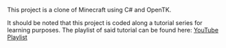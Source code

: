 This project is a clone of Minecraft using C# and OpenTK.

It should be noted that this project is coded along a tutorial series for learning purposes. The playlist of said tutorial can be found here: [YouTube Playlist](https://www.youtube.com/playlist?list=PLvN4CrYN-8i6fPOfPgS8YsoncOYZql9p8)